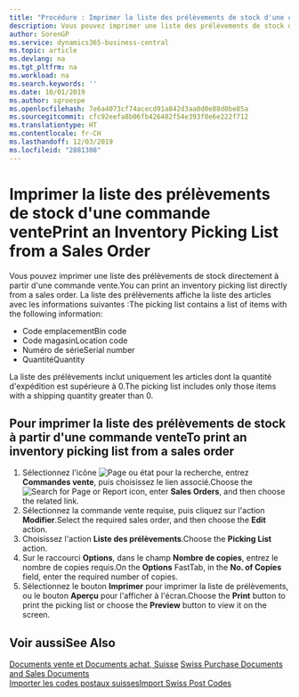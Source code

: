 ```yaml
---
title: "Procédure : Imprimer la liste des prélèvements de stock d'une commande vente"
description: Vous pouvez imprimer une liste des prélèvements de stock directement à partir d'une commande vente.
author: SorenGP
ms.service: dynamics365-business-central
ms.topic: article
ms.devlang: na
ms.tgt_pltfrm: na
ms.workload: na
ms.search.keywords: ''
ms.date: 10/01/2019
ms.author: sgroespe
ms.openlocfilehash: 7e6a4073cf74acecd91a842d3aa0d0e88d8be85a
ms.sourcegitcommit: cfc92eefa8b06fb426482f54e393f0e6e222f712
ms.translationtype: HT
ms.contentlocale: fr-CH
ms.lasthandoff: 12/03/2019
ms.locfileid: "2881308"
---
```

# <a name="print-an-inventory-picking-list-from-a-sales-order"></a><span data-ttu-id="e3d0a-103">Imprimer la liste des prélèvements de stock d'une commande vente</span><span class="sxs-lookup"><span data-stu-id="e3d0a-103">Print an Inventory Picking List from a Sales Order</span></span>
<span data-ttu-id="e3d0a-104">Vous pouvez imprimer une liste des prélèvements de stock directement à partir d'une commande vente.</span><span class="sxs-lookup"><span data-stu-id="e3d0a-104">You can print an inventory picking list directly from a sales order.</span></span> <span data-ttu-id="e3d0a-105">La liste des prélèvements affiche la liste des articles avec les informations suivantes :</span><span class="sxs-lookup"><span data-stu-id="e3d0a-105">The picking list contains a list of items with the following information:</span></span>  

- <span data-ttu-id="e3d0a-106">Code emplacement</span><span class="sxs-lookup"><span data-stu-id="e3d0a-106">Bin code</span></span>  
- <span data-ttu-id="e3d0a-107">Code magasin</span><span class="sxs-lookup"><span data-stu-id="e3d0a-107">Location code</span></span>  
- <span data-ttu-id="e3d0a-108">Numéro de série</span><span class="sxs-lookup"><span data-stu-id="e3d0a-108">Serial number</span></span>  
- <span data-ttu-id="e3d0a-109">Quantité</span><span class="sxs-lookup"><span data-stu-id="e3d0a-109">Quantity</span></span>  

<span data-ttu-id="e3d0a-110">La liste des prélèvements inclut uniquement les articles dont la quantité d'expédition est supérieure à 0.</span><span class="sxs-lookup"><span data-stu-id="e3d0a-110">The picking list includes only those items with a shipping quantity greater than 0.</span></span>  

## <a name="to-print-an-inventory-picking-list-from-a-sales-order"></a><span data-ttu-id="e3d0a-111">Pour imprimer la liste des prélèvements de stock à partir d'une commande vente</span><span class="sxs-lookup"><span data-stu-id="e3d0a-111">To print an inventory picking list from a sales order</span></span>  

1.  <span data-ttu-id="e3d0a-112">Sélectionnez l'icône ![Page ou état pour la recherche](../../media/ui-search/search_small.png "Icône Page ou état pour la recherche"), entrez **Commandes vente**, puis choisissez le lien associé.</span><span class="sxs-lookup"><span data-stu-id="e3d0a-112">Choose the ![Search for Page or Report](../../media/ui-search/search_small.png "Search for Page or Report icon") icon, enter **Sales Orders**, and then choose the related link.</span></span>  
2.  <span data-ttu-id="e3d0a-113">Sélectionnez la commande vente requise, puis cliquez sur l'action **Modifier**.</span><span class="sxs-lookup"><span data-stu-id="e3d0a-113">Select the required sales order, and then choose the **Edit** action.</span></span>  
3.  <span data-ttu-id="e3d0a-114">Choisissez l'action **Liste des prélèvements**.</span><span class="sxs-lookup"><span data-stu-id="e3d0a-114">Choose the **Picking List** action.</span></span>  
4.  <span data-ttu-id="e3d0a-115">Sur le raccourci **Options**, dans le champ **Nombre de copies**, entrez le nombre de copies requis.</span><span class="sxs-lookup"><span data-stu-id="e3d0a-115">On the **Options** FastTab, in the **No. of Copies** field, enter the required number of copies.</span></span>  
5.  <span data-ttu-id="e3d0a-116">Sélectionnez le bouton **Imprimer** pour imprimer la liste de prélèvements, ou le bouton **Aperçu** pour l'afficher à l'écran.</span><span class="sxs-lookup"><span data-stu-id="e3d0a-116">Choose the **Print** button to print the picking list or choose the **Preview** button to view it on the screen.</span></span>  

## <a name="see-also"></a><span data-ttu-id="e3d0a-117">Voir aussi</span><span class="sxs-lookup"><span data-stu-id="e3d0a-117">See Also</span></span>  
 <span data-ttu-id="e3d0a-118">[Documents vente et Documents achat, Suisse](swiss-purchase-documents-and-sales-documents.md) </span><span class="sxs-lookup"><span data-stu-id="e3d0a-118">[Swiss Purchase Documents and Sales Documents](swiss-purchase-documents-and-sales-documents.md) </span></span>  
 [<span data-ttu-id="e3d0a-119">Importer les codes postaux suisses</span><span class="sxs-lookup"><span data-stu-id="e3d0a-119">Import Swiss Post Codes</span></span>](how-to-import-swiss-post-codes.md)   
 
